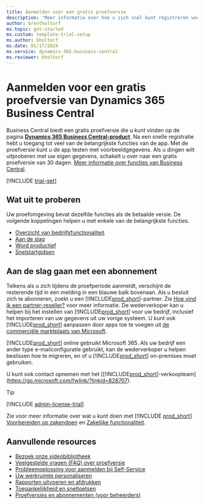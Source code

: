 ```yaml
---
title: Aanmelden voor een gratis proefversie
description: 'Meer informatie over hoe u zich snel kunt registreren voor een gratis proefversie van Dynamics 365 Business Central. Verken de app met rondleidingen en video''s, en vind meer trainingsmateriaal.'
author: brentholtorf
ms.topic: get-started
ms.custom: template-trial-setup
ms.author: bholtorf
ms.date: 01/17/2024
ms.service: dynamics-365-business-central
ms.reviewer: bholtorf
---
```


# Aanmelden voor een gratis proefversie van Dynamics 365 Business Central

Business Central biedt een gratis proefversie die u kunt vinden op de pagina **[Dynamics 365 Business Central-product](https://www.microsoft.com/en-us/dynamics-365/products/business-central)**. Na een snelle registratie hebt u toegang tot veel van de belangrijkste functies van de app. Met de proefversie kunt u de app testen met voorbeeldgegevens. Als u dingen wilt uitproberen met uw eigen gegevens, schakelt u over naar een gratis proefversie van 30 dagen. [Meer informatie over functies van Business Central](across-business-functionality.md).  

<!--## To sign up for the trial-->

[!INCLUDE [trial-get](includes/trial-get.md)]

## Wat uit te proberen

Uw proefomgeving bevat dezelfde functies als de betaalde versie. De volgende koppelingen helpen u met enkele van de belangrijkste functies.

- [Overzicht van bedrijfsfunctionaliteit](across-business-functionality.md)  
- [Aan de slag](ui-get-ready-business.md#get-started)  
- [Word productief](ui-work-product.md)  
- [Snelstartgidsen](quick-start-business-central.md)  

## Aan de slag gaan met een abonnement

Telkens als u zich tijdens de proefperiode aanmeldt, verschijnt de resterende tijd in een melding in een blauwe balk bovenaan. Als u besluit zich te abonneren, zoekt u een [!INCLUDE[prod_short](includes/prod_short.md)]-partner. Zie [Hoe vind ik een partner-reseller?](/dynamics365/business-central/across-faq#how-do-i-find-a-reselling-partner) voor meer informatie. De wederverkoper kan u helpen bij het instellen van [!INCLUDE[prod_short](includes/prod_short.md)] voor uw bedrijf, inclusief het importeren van uw gegevens uit uw vorige systeem. U kunt ook [!INCLUDE[prod_short](includes/prod_short.md)] aanpassen door apps toe te voegen uit [de commerciële marktplaats van Microsoft](https://go.microsoft.com/fwlink/?linkid=2081646).  

[!INCLUDE[prod_short](includes/prod_short.md)] online gebruikt Microsoft 365. Als uw bedrijf een ander type e-mailconfiguratie gebruikt, kan de wederverkoper u helpen beslissen hoe te migreren, en of u [!INCLUDE[prod_short](includes/prod_short.md)] on-premises moet gebruiken.  

U kunt ook contact opnemen met het [[!INCLUDE[prod_short](includes/prod_short.md)]-verkoopteam](https://go.microsoft.com/fwlink/?linkid=828707).  

> [!TIP]
> [!INCLUDE [admin-license-trial](includes/admin-license-trial.md)]

Zie voor meer informatie over wat u kunt doen met [!INCLUDE [prod_short](includes/prod_short.md)] [Voorbereiden op zakendoen](ui-get-ready-business.md) en [Zakelijke functionaliteit](across-business-functionality.md).  

## Aanvullende resources

- [Bezoek onze videobibliotheek](across-videos.md)  
- [Veelgestelde vragen (FAQ) over proefversie](trial-faq.md)  
- [Probleemoplossing voor aanmelden bij Self-Service](ui-troubleshoot-self-signup.md)  
- [Uw werkruimte personaliseren](ui-personalization-user.md)  
- [Rapporten uitvoeren en afdrukken](ui-work-report.md)  
- [Toegankelijkheid en sneltoetsen](ui-accessibility.md)  
- [Proefversies en abonnementen (voor beheerders)](/dynamics365/business-central/dev-itpro/administration/trials-subscriptions)  
